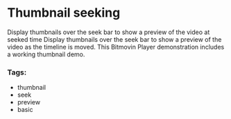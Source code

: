 # Thumbnail seeking

Display thumbnails over the seek bar to show a preview of the video at seeked time
Display thumbnails over the seek bar to show a preview of the video as the timeline is moved. This Bitmovin Player demonstration includes a working thumbnail demo.

### Tags:

  - thumbnail
  - seek
  - preview
  - basic